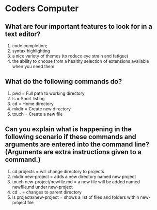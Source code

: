 # Coders Computer

## What are four important features to look for in a text editor?

  1. code completion;
  2. syntax highlighting
  3. a nice variety of themes (to reduce eye strain and
fatigue)
  4. the ability to choose from a healthy selection of
extensions available when you need them

## What do the following commands do?
  
  1. pwd = Full path to working directory
  2. ls = Short listing
  3. cd = Home directory
  4. mkdir = Create new directory
  5. touch = Create a new file

## Can you explain what is happening in the following scenario if these commands and arguments are entered into the command line? (Arguments are extra instructions given to a command.)
  
  1. cd projects = will change directory to projects
  2. mkdir new-project = adds a new directory named new project
  3. touch new-project/newfile.md = a new file will be added named newfile.md under new-project
  4. cd .. = changes to parent directory
  5. ls projects/new-project = shows a list of files and folders within new-project file